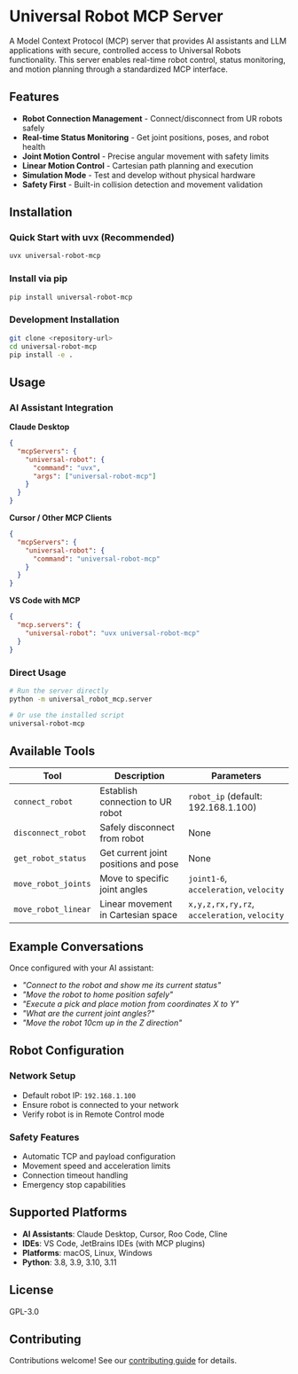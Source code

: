 # Universal Robot MCP Server

A Model Context Protocol (MCP) server that provides AI assistants and LLM applications with secure, controlled access to Universal Robots functionality. This server enables real-time robot control, status monitoring, and motion planning through a standardized MCP interface.

## Features

- **Robot Connection Management** - Connect/disconnect from UR robots safely
- **Real-time Status Monitoring** - Get joint positions, poses, and robot health
- **Joint Motion Control** - Precise angular movement with safety limits
- **Linear Motion Control** - Cartesian path planning and execution
- **Simulation Mode** - Test and develop without physical hardware
- **Safety First** - Built-in collision detection and movement validation

## Installation

### Quick Start with uvx (Recommended)
```bash
uvx universal-robot-mcp
```

### Install via pip
```bash
pip install universal-robot-mcp
```

### Development Installation
```bash
git clone <repository-url>
cd universal-robot-mcp
pip install -e .
```

## Usage

### AI Assistant Integration

**Claude Desktop**
```json
{
  "mcpServers": {
    "universal-robot": {
      "command": "uvx",
      "args": ["universal-robot-mcp"]
    }
  }
}
```

**Cursor / Other MCP Clients**
```json
{
  "mcpServers": {
    "universal-robot": {
      "command": "universal-robot-mcp"
    }
  }
}
```

**VS Code with MCP**
```json
{
  "mcp.servers": {
    "universal-robot": "uvx universal-robot-mcp"
  }
}
```

### Direct Usage
```bash
# Run the server directly
python -m universal_robot_mcp.server

# Or use the installed script
universal-robot-mcp
```

## Available Tools

| Tool | Description | Parameters |
|------|-------------|------------|
| `connect_robot` | Establish connection to UR robot | `robot_ip` (default: 192.168.1.100) |
| `disconnect_robot` | Safely disconnect from robot | None |
| `get_robot_status` | Get current joint positions and pose | None |
| `move_robot_joints` | Move to specific joint angles | `joint1-6`, `acceleration`, `velocity` |
| `move_robot_linear` | Linear movement in Cartesian space | `x,y,z,rx,ry,rz`, `acceleration`, `velocity` |

## Example Conversations

Once configured with your AI assistant:

- *"Connect to the robot and show me its current status"*
- *"Move the robot to home position safely"*  
- *"Execute a pick and place motion from coordinates X to Y"*
- *"What are the current joint angles?"*
- *"Move the robot 10cm up in the Z direction"*

## Robot Configuration

### Network Setup
- Default robot IP: `192.168.1.100`
- Ensure robot is connected to your network
- Verify robot is in Remote Control mode

### Safety Features
- Automatic TCP and payload configuration
- Movement speed and acceleration limits
- Connection timeout handling
- Emergency stop capabilities

## Supported Platforms

- **AI Assistants**: Claude Desktop, Cursor, Roo Code, Cline
- **IDEs**: VS Code, JetBrains IDEs (with MCP plugins)
- **Platforms**: macOS, Linux, Windows
- **Python**: 3.8, 3.9, 3.10, 3.11

## License

GPL-3.0

## Contributing

Contributions welcome! See our [contributing guide](CONTRIBUTING.md) for details.